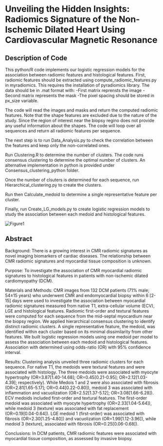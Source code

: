 # Unveiling the Hidden Insights: Radiomics Signature of the Non-Ischemic Dilated Heart Using Cardiovascular Magnetic Resonance

## Description of Code

This python/R code implements our logistic regression models for the association between radiomic features and histological features.
First, radiomic features should be extracted using compute_radiomic_features.py in myradiomics. This requires the installation of pyradiomics library.
The data should be in .mat format with:
-First matrix reprensts the image
-Second matrix represents the mask
-The pixel spacing should be stored in px_size variable.

The code will read the images and masks and return the computed radiomic features. Note that the shape features are excluded due to the nature of the study. Since the region of interest near the biopsy regino does not provide any useful information about the shapes.
The code will loop over all sequences and return all radiomic features per sequence.

The next step is to run Data_Analysis.py to check the correlation between the features and keep only the non-correlated ones. 

Run Clustering.R to determine the number of clusters. The code runs consensus clustering to determine the optimal number of clusters. An alternative implementation in python is provided under Consensus_clustering_python folder.

Once the number of clsuters is determined for each sequence, run Hierarchical_clustering.py to create the clusters.

Run then Calculate_medoid to determine a single representative feature per cluster.

Finally, run Create_LG_models.py to create logistic regression models to study the association between each medoid and histological features.

![Figure1](https://github.com/HMS-CardiacMR/Radiomics_Histology_NIDCM/assets/9512423/c4c2cc50-7ee1-4e8b-80bb-3ead622746ae)

## Abstract

Background: There is a growing interest in CMR radiomic signatures as novel imaging biomarkers of cardiac diseases. The relationship between CMR radiomic signatures and myocardial tissue composition is unknown. 

Purpose: To investigate the association of CMR myocardial radiomic signatures to histological features in patients with non-ischemic dilated cardiomyopathy (DCM).

Materials and Methods: CMR images from 132 DCM patients (71% male; 54±15 years) who underwent CMR and endomyocardial biopsy within 6 [2-15] days were used to investigate the association between myocardial radiomic signatures measured from native T1, extra-cellular volume (ECV), LGE and histological features. Radiomic first-order and textural features were computed for each sequence from the mid-septal myocardium near the biopsy region. We applied hierarchical consensus clustering to identify distinct radiomic clusters. A single representative feature, the medoid, was identified within each cluster based on its minimal dissimilarity from other features. We built logistic regression models using one medoid per model to assess the association between each medoid and histological features. Association with determined using odds-ratio (OR) with 95% confidence interval.

Results: Clustering analysis unveiled three radiomic clusters for each sequence. For native T1, the medoids were textural features and were associated with histology. The three medoids were associated with myocyte hypertrophy (OR=3.87[1.40-14.68]; OR=0.45[0.21-0.95]; OR=2.12[1.03-4.39]; respectively). While Medois 1 and 2 were also associated with fibrosis (OR=2.81[1.65-5.17]; OR=0.44[0.22-0.80]), medoid 3 was associated with inflammation and vacuolization (OR=2.52[1.37-5.12]; OR=3.08[1.66-6.28]). ECV medoids included first-order and textural features. The first-order medoid was associated with myocyte hypertrophy (OR=2.33[1.04-5.64]), while medoid 3 (texture) was associated with fat replacement (OR=0.19[0.04-0.64]). LGE medoid 1 (first-order) was associated with fibrosis (OR=2.30[1.25-4.80]) and vacuolization (OR=1.99[1.12-3.96]), while medoid 3 (texture), associated with fibrosis (OR=0.25[0.06-0.68]).

Conclusions: In DCM patients, CMR radiomic features were associated with myocardial tissue composition, as assessed by invasive biopsy.

